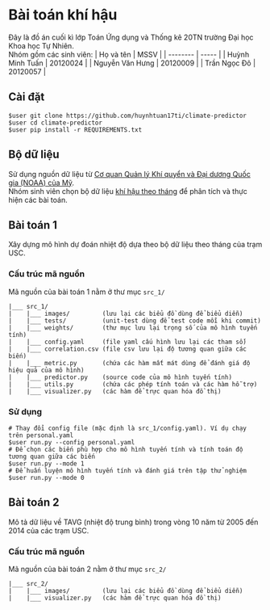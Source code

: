 # Bài toán khí hậu
Đây là đồ án cuối kì lớp Toán Ứng dụng và Thống kê 20TN trường Đại học Khoa học Tự Nhiên.  
Nhóm gồm các sinh viên:
| Họ và tên     | MSSV      |
| --------      | -----     |
| Huỳnh Minh Tuấn | 20120024 |
| Nguyễn Văn Hưng | 20120009 |
| Trần Ngọc Đô    | 20120057 |

## Cài đặt
```shell
$user git clone https://github.com/huynhtuan17ti/climate-predictor
$user cd climate-predictor
$user pip install -r REQUIREMENTS.txt
```

## Bộ dữ liệu
Sử dụng nguồn dữ liệu từ [Cơ quan Quản lý Khí quyển và Đại dương Quốc gia (NOAA) của Mỹ](https://www.ncdc.noaa.gov/cdo-web/datasets).  
Nhóm sinh viên chọn bộ dữ liệu [khí hậu theo tháng](data/) để phân tích và thực hiện các bài toán.

## Bài toán 1
Xây dựng mô hình dự đoán nhiệt độ dựa theo bộ dữ liệu theo tháng của trạm USC.

### Cấu trúc mã nguồn
Mã nguồn của bài toán 1 nằm ở thư mục `src_1/`

```
|___ src_1/
|    |___ images/         (lưu lại các biểu đồ dùng để biểu diễn)
|    |___ tests/          (unit-test dùng để test code mỗi khi commit)
|    |___ weights/        (thư mục lưu lại trọng số của mô hình tuyến tính)
|    |___ config.yaml     (file yaml cấu hình lưu lại các tham số)
|    |___ correlation.csv (file csv lưu lại độ tương quan giữa các biến)
|    |___ metric.py       (chứa các hàm mất mát dùng để đánh giá độ hiệu quả của mô hình)
|    |___ predictor.py    (source code của mô hình tuyến tính)
|    |___ utils.py        (chứa các phép tính toán và các hàm hỗ trợ)
|    |___ visualizer.py   (các hàm để trực quan hóa đồ thị)
```

### Sử dụng
```shell
# Thay đổi config file (mặc định là src_1/config.yaml). Ví dụ chạy trên personal.yaml
$user run.py --config personal.yaml 
# Để chọn các biến phù hợp cho mô hình tuyến tính và tính toán độ tương quan giữa các biến
$user run.py --mode 1
# Để huấn luyện mô hình tuyến tính và đánh giá trên tập thử nghiệm
$user run.py --mode 0
```

## Bài toán 2
Mô tả dữ liệu về TAVG (nhiệt độ trung bình) trong vòng 10 năm từ 2005 đến 2014 của các trạm USC.

### Cấu trúc mã nguồn
Mã nguồn của bài toán 2 nằm ở thư mục `src_2/`

```
|___ src_2/
|    |___ images/         (lưu lại các biểu đồ dùng để biểu diễn)
|    |___ visualizer.py   (các hàm để trực quan hóa đồ thị)
```